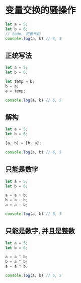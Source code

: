 # 变量交换的骚操作

```ts
let a = 5;
let b = 6;
// todo, 完善代码
console.log(a, b) // 6, 5
```

## 正统写法

```ts
let a = 5;
let b = 6;

let temp = b;
b = a;
a = temp;

console.log(a, b) // 6, 5
```

## 解构

```ts
let a = 5;
let b = 6;

[a, b] = [b, a];

console.log(a, b) // 6, 5
```

## 只能是数字

```ts
let a = 5;
let b = 6;

a = a + b;
b = a - b;
a = a - b;

console.log(a, b) // 6, 5
```

## 只能是数字, 并且是整数

```ts
let a = 5;
let b = 6;

a = a ^ b;
b = a ^ b;
a = a ^ b;

console.log(a, b) // 6, 5
```